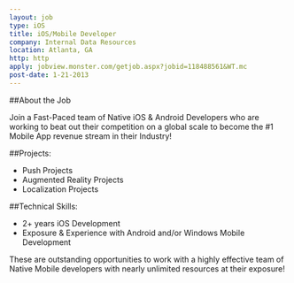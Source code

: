 ```yaml
---
layout: job
type: iOS
title: iOS/Mobile Developer
company: Internal Data Resources
location: Atlanta, GA
http: http
apply: jobview.monster.com/getjob.aspx?jobid=118488561&WT.mc
post-date: 1-21-2013
--- 
```


##About the Job

Join a Fast-Paced team of Native iOS & Android Developers who are working to beat out their competition on a global scale to become the #1 Mobile App revenue stream in their Industry!

##Projects:
* Push Projects
* Augmented Reality Projects
* Localization Projects

 ##Technical Skills:
* 2+ years iOS Development
* Exposure & Experience with Android and/or Windows Mobile Development

 
These are outstanding opportunities to work with a highly effective team of Native Mobile developers with nearly unlimited resources at their exposure!  
 